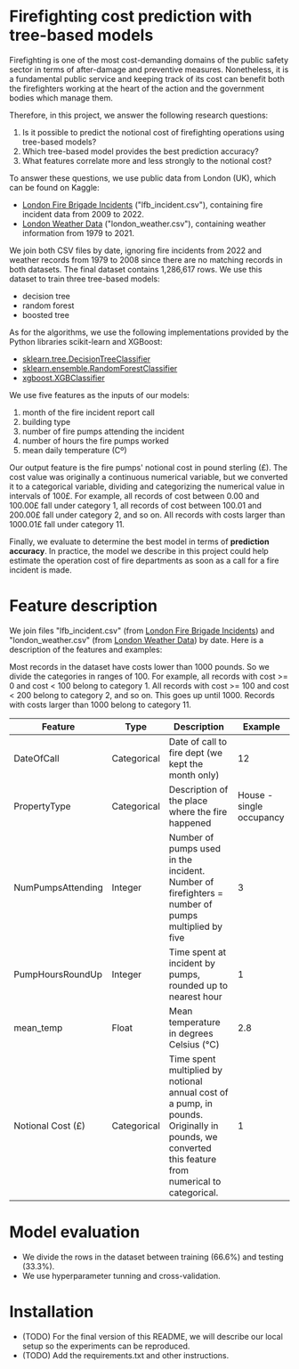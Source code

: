 # Firefighting cost prediction with tree-based models

Firefighting is one of the most cost-demanding domains of the public safety sector in terms of after-damage and preventive measures. Nonetheless, it is a fundamental public service and keeping track of its cost can benefit both the firefighters working at the heart of the action and the government bodies which manage them.

Therefore, in this project, we answer the following research questions:
1. Is it possible to predict the notional cost of firefighting operations using tree-based models?
2. Which tree-based model provides the best prediction accuracy?
3. What features correlate more and less strongly to the notional cost?

To answer these questions, we use public data from London (UK), which can be found on Kaggle: 
- [London Fire Brigade Incidents](https://www.kaggle.com/datasets/jonbown/london-fire-brigade-incidents) ("lfb_incident.csv"), containing fire incident data from 2009 to 2022.
- [London Weather Data](https://www.kaggle.com/datasets/emmanuelfwerr/london-weather-data) ("london_weather.csv"), containing weather information from 1979 to 2021.

We join both CSV files by date, ignoring fire incidents from 2022 and weather records from 1979 to 2008 since there are no matching records in both datasets. The final dataset contains 1,286,617 rows. We use this dataset to train three tree-based models: 
- decision tree 
- random forest
- boosted tree

As for the algorithms, we use the following implementations provided by the Python libraries scikit-learn and XGBoost:
- [sklearn.tree.DecisionTreeClassifier](http://scikit-learn.org/stable/modules/generated/sklearn.tree.DecisionTreeClassifier.html)
- [sklearn.ensemble.RandomForestClassifier](http://scikit-learn.org/stable/modules/generated/sklearn.ensemble.RandomForestClassifier.html)
- [xgboost.XGBClassifier](https://xgboost.readthedocs.io/en/stable/python/python_api.html)

We use five features as the inputs of our models: 
1. month of the fire incident report call 
2. building type 
3. number of fire pumps attending the incident
4. number of hours the fire pumps worked
5. mean daily temperature (Cº) 

Our output feature is the fire pumps' notional cost in pound sterling (£). The cost value was originally a continuous numerical variable, but we converted it to a categorical variable, dividing and categorizing the numerical value in intervals of 100£. For example, all records of cost between 0.00 and 100.00£ fall under category 1, all records of cost between 100.01 and 200.00£ fall under category 2, and so on. All records with costs larger than 1000.01£ fall under category 11. 

Finally, we evaluate to determine the best model in terms of **prediction accuracy**. In practice, the model we describe in this project could help estimate the operation cost of fire departments as soon as a call for a fire incident is made.

# Feature description
We join files "lfb_incident.csv" (from [London Fire Brigade Incidents](https://www.kaggle.com/datasets/jonbown/london-fire-brigade-incidents?select=lfb_incident.csv)) and "london_weather.csv" (from [London Weather Data](https://www.kaggle.com/datasets/emmanuelfwerr/london-weather-data?select=london_weather.csv)) by date. Here is a description of the features and examples:

Most records in the dataset have costs lower than 1000 pounds. So we divide the categories in ranges of 100. For example, all records with cost >= 0 and cost < 100 belong to category 1. All records with cost >= 100 and cost < 200 belong to category 2, and so on. This goes up until 1000. Records with costs larger than 1000 belong to category 11.

| **Feature**       | **Type**    | **Description**                                                    | **Example**              |
|-------------------|-------------|--------------------------------------------------------------------|--------------------------|
| DateOfCall        | Categorical | Date of call to fire dept (we kept the month only)                 | 12                       |
| PropertyType      | Categorical | Description of the place where the fire happened                   | House - single occupancy |
| NumPumpsAttending | Integer     | Number of pumps used in the incident. Number of firefighters = number of pumps multiplied by five                  | 3                        |
| PumpHoursRoundUp  | Integer     | Time spent at incident by pumps, rounded up to nearest hour        | 1                        |
| mean_temp  | Float     |  Mean temperature in degrees Celsius (°C)        | 2.8                        |
| Notional Cost (£) | Categorical     | Time spent multiplied by notional annual cost of a pump, in pounds. Originally in pounds, we converted this feature from numerical to categorical.| 1                      |

# Model evaluation
- We divide the rows in the dataset between training (66.6%) and testing (33.3%).
- We use hyperparameter tunning and cross-validation.

# Installation
- (TODO) For the final version of this README, we will describe our local setup so the experiments can be reproduced. 
- (TODO) Add the requirements.txt and other instructions.
